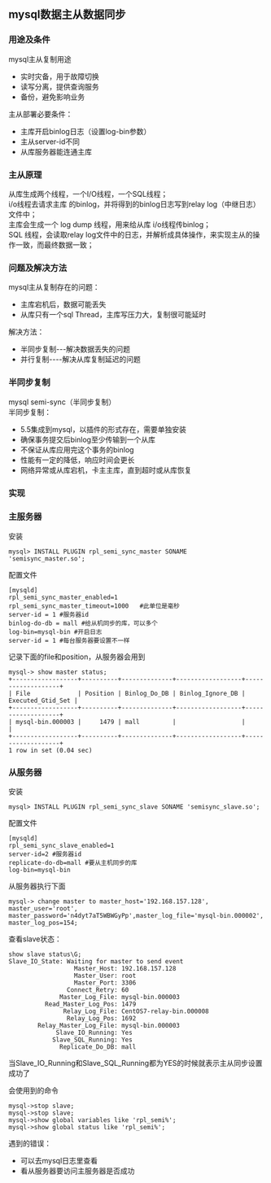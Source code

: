 ## mysql数据主从数据同步

### 用途及条件

mysql主从复制用途
- 实时灾备，用于故障切换
- 读写分离，提供查询服务
- 备份，避免影响业务

主从部署必要条件：
- 主库开启binlog日志（设置log-bin参数）
- 主从server-id不同
- 从库服务器能连通主库

### 主从原理

从库生成两个线程，一个I/O线程，一个SQL线程；<br/>
i/o线程去请求主库 的binlog，并将得到的binlog日志写到relay log（中继日志） 文件中；<br/>
主库会生成一个 log dump 线程，用来给从库 i/o线程传binlog；<br/>
SQL 线程，会读取relay log文件中的日志，并解析成具体操作，来实现主从的操作一致，而最终数据一致；

### 问题及解决方法

mysql主从复制存在的问题：
- 主库宕机后，数据可能丢失
- 从库只有一个sql Thread，主库写压力大，复制很可能延时
 
解决方法：
- 半同步复制---解决数据丢失的问题
- 并行复制----解决从库复制延迟的问题

### 半同步复制

mysql semi-sync（半同步复制）<br/>
半同步复制：<br/>
- 5.5集成到mysql，以插件的形式存在，需要单独安装
- 确保事务提交后binlog至少传输到一个从库
- 不保证从库应用完这个事务的binlog
- 性能有一定的降低，响应时间会更长
- 网络异常或从库宕机，卡主主库，直到超时或从库恢复

### 实现

### 主服务器

安装
```
mysql> INSTALL PLUGIN rpl_semi_sync_master SONAME 'semisync_master.so';
```

配置文件
```
[mysqld]
rpl_semi_sync_master_enabled=1
rpl_semi_sync_master_timeout=1000   #此单位是毫秒
server-id = 1 #服务器id
binlog-do-db = mall #给从机同步的库，可以多个
log-bin=mysql-bin #开启日志
server-id = 1 #每台服务器要设置不一样
```
记录下面的file和position，从服务器会用到
```
mysql-> show master status;
+------------------+----------+--------------+------------------+-------------------+
| File             | Position | Binlog_Do_DB | Binlog_Ignore_DB | Executed_Gtid_Set |
+------------------+----------+--------------+------------------+-------------------+
| mysql-bin.000003 |     1479 | mall         |                  |                   |
+------------------+----------+--------------+------------------+-------------------+
1 row in set (0.04 sec)
```

### 从服务器

安装
```
mysql> INSTALL PLUGIN rpl_semi_sync_slave SONAME 'semisync_slave.so';
```
配置文件
```
[mysqld]
rpl_semi_sync_slave_enabled=1
server-id=2 #服务器id
replicate-do-db=mall #要从主机同步的库
log-bin=mysql-bin
```
从服务器执行下面
```
mysql-> change master to master_host='192.168.157.128', master_user='root', master_password='n4dyt7aT5WBWGyPp',master_log_file='mysql-bin.000002', master_log_pos=154;
```

查看slave状态：<br/>
```
show slave status\G;
Slave_IO_State: Waiting for master to send event
                  Master_Host: 192.168.157.128
                  Master_User: root
                  Master_Port: 3306
                Connect_Retry: 60
              Master_Log_File: mysql-bin.000003
          Read_Master_Log_Pos: 1479
               Relay_Log_File: CentOS7-relay-bin.000008
                Relay_Log_Pos: 1692
        Relay_Master_Log_File: mysql-bin.000003
             Slave_IO_Running: Yes
            Slave_SQL_Running: Yes
              Replicate_Do_DB: mall

```
当Slave_IO_Running和Slave_SQL_Running都为YES的时候就表示主从同步设置成功了

会使用到的命令
```
mysql->stop slave;
mysql->stop slave;
mysql->show global variables like 'rpl_semi%';
mysql->show global status like 'rpl_semi%';
```

遇到的错误：
- 可以去mysql日志里查看
- 看从服务器要访问主服务器是否成功